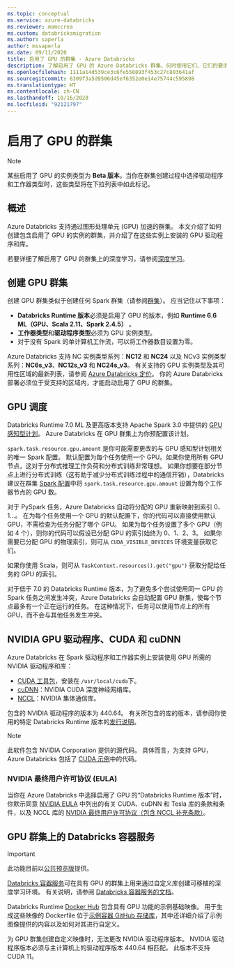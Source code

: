 ```yaml
---
ms.topic: conceptual
ms.service: azure-databricks
ms.reviewer: mamccrea
ms.custom: databricksmigration
ms.author: saperla
author: mssaperla
ms.date: 09/11/2020
title: 启用了 GPU 的群集 - Azure Databricks
description: 了解启用了 GPU 的 Azure Databricks 群集、何时使用它们、它们的要求以及如何创建它们。
ms.openlocfilehash: 1111a14d539ce3c6fe550893f453c27c803641af
ms.sourcegitcommit: 6309f3a5d9506d45ef6352e0e14e75744c595898
ms.translationtype: HT
ms.contentlocale: zh-CN
ms.lasthandoff: 10/16/2020
ms.locfileid: "92121797"
---
```

# <a name="gpu-enabled-clusters"></a><a id="gpu-clusters"> </a><a id="gpu-enabled-clusters"> </a>启用了 GPU 的群集

> [!NOTE]
>
> 某些启用了 GPU 的实例类型为 **Beta 版本**。当你在群集创建过程中选择驱动程序和工作器类型时，这些类型将在下拉列表中如此标记。

## <a name="overview"></a>概述

Azure Databricks 支持通过图形处理单元 (GPU) 加速的群集。
本文介绍了如何创建包含启用了 GPU 的实例的群集，并介绍了在这些实例上安装的 GPU 驱动程序和库。

若要详细了解启用了 GPU 的群集上的深度学习，请参阅[深度学习](../applications/machine-learning/train-model/deep-learning.md)。

## <a name="create-a-gpu-cluster"></a>创建 GPU 群集

创建 GPU 群集类似于创建任何 Spark 群集（请参阅[群集](index.md)）。
应当记住以下事项：

* **Databricks Runtime 版本**必须是启用了 GPU 的版本，例如 **Runtime 6.6 ML（GPU、Scala 2.11、Spark 2.4.5）** 。
* **工作器类型**和**驱动程序类型**必须为 GPU 实例类型。
* 对于没有 Spark 的单计算机工作流，可以将工作器数目设置为零。

Azure Databricks 支持 NC 实例类型系列：**NC12** 和 **NC24** 以及 NCv3 实例类型系列：**NC6s_v3**、**NC12s_v3** 和 **NC24s_v3**。 有关支持的 GPU 实例类型及其可用性区域的最新列表，请参阅 [Azure Databricks 定价](https://www.azure.cn/pricing/details/databricks/#instances)。
你的 Azure Databricks 部署必须位于受支持的区域内，才能启动启用了 GPU 的群集。

## <a name="gpu-scheduling"></a>GPU 调度

Databricks Runtime 7.0 ML 及更高版本支持 Apache Spark 3.0 中提供的 [GPU 感知型计划](https://spark.apache.org/docs/3.0.0-preview/configuration.html#custom-resource-scheduling-and-configuration-overview)。 Azure Databricks 在 GPU 群集上为你预配置该计划。

`spark.task.resource.gpu.amount` 是你可能需要更改的与 GPU 感知型计划相关的唯一 Spark 配置。
默认配置为每个任务使用一个 GPU。如果你使用所有 GPU 节点，这对于分布式推理工作负荷和分布式训练非常理想。
如果你想要在部分节点上进行分布式训练（这有助于减少分布式训练过程中的通信开销），Databricks 建议在群集 [Spark 配置](configure.md#spark-config)中将 `spark.task.resource.gpu.amount` 设置为每个工作器节点的 GPU 数。

对于 PySpark 任务，Azure Databricks 自动将分配的 GPU 重新映射到索引 0、1…。
在为每个任务使用一个 GPU 的默认配置下，你的代码可以直接使用默认 GPU，不需检查为任务分配了哪个 GPU。
如果为每个任务设置了多个 GPU（例如 4 个），则你的代码可以假设已分配 GPU 的索引始终为 0、1、2、3。 如果你需要已分配 GPU 的物理索引，则可从 `CUDA_VISIBLE_DEVICES` 环境变量获取它们。

如果你使用 Scala，则可从 `TaskContext.resources().get("gpu")` 获取分配给任务的 GPU 的索引。

对于低于 7.0 的 Databricks Runtime 版本，为了避免多个尝试使用同一 GPU 的 Spark 任务之间发生冲突，Azure Databricks 会自动配置 GPU 群集，使每个节点最多有一个正在运行的任务。
在这种情况下，任务可以使用节点上的所有 GPU，而不会与其他任务发生冲突。

## <a name="nvidia-gpu-driver-cuda-and-cudnn"></a><a id="nvidia"> </a><a id="nvidia-gpu-driver-cuda-and-cudnn"> </a>NVIDIA GPU 驱动程序、CUDA 和 cuDNN

Azure Databricks 在 Spark 驱动程序和工作器实例上安装使用 GPU 所需的 NVIDIA 驱动程序和库：

* [CUDA 工具包](https://developer.nvidia.com/cuda-toolkit)，安装在 `/usr/local/cuda`下。
* [cuDNN](https://developer.nvidia.com/cudnn)：NVIDIA CUDA 深度神经网络库。
* [NCCL](https://developer.nvidia.com/nccl)：NVIDIA 集体通信库。

包含的 NVIDIA 驱动程序的版本为 440.64。
有关所包含的库的版本，请参阅你使用的特定 Databricks Runtime 版本的[发行说明](../release-notes/runtime/index.md#runtime-release-notes)。

> [!NOTE]
>
> 此软件包含 NVIDIA Corporation 提供的源代码。 具体而言，为支持 GPU，Azure Databricks 包括了 [CUDA 示例](https://docs.nvidia.com/cuda/eula/#nvidia-cuda-samples-preface)中的代码。

### <a name="nvidia-end-user-license-agreement-eula"></a>NVIDIA 最终用户许可协议 (EULA)

当你在 Azure Databricks 中选择启用了 GPU 的“Databricks Runtime 版本”时，你默示同意 [NVIDIA EULA](../_static/documents/nvidia-cloud-end-user-license-agreement_clean.pdf) 中列出的有关 CUDA、cuDNN 和 Tesla 库的条款和条件，以及 NCCL 库的 [NVIDIA 最终用户许可协议（包含 NCCL 补充条款）](https://docs.nvidia.com/deeplearning/sdk/nccl-sla/index.html#supplement/)。

## <a name="databricks-container-services-on-gpu-clusters"></a>GPU 群集上的 Databricks 容器服务

> [!IMPORTANT]
>
> 此功能目前以[公共预览版](../release-notes/release-types.md)提供。

[Databricks 容器服务](custom-containers.md)可在具有 GPU 的群集上用来通过自定义库创建可移植的深度学习环境。 有关说明，请参阅 [Databricks 容器服务的文档](custom-containers.md)。

Databricks Runtime [Docker Hub](https://hub.docker.com/u/databricksruntime) 包含具有 GPU 功能的示例基础映像。 用于生成这些映像的 Dockerfile 位于[示例容器 GitHub 存储库](https://github.com/databricks/containers/tree/master/ubuntu/gpu)，其中还详细介绍了示例图像提供的内容以及如何对其进行自定义。

为 GPU 群集创建自定义映像时，无法更改 NVIDIA 驱动程序版本。 NVIDIA 驱动程序版本必须与主计算机上的驱动程序版本 440.64 相匹配。 此版本不支持 CUDA 11。